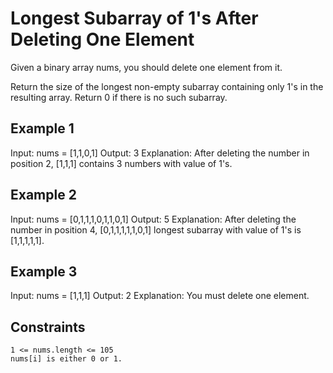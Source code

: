 # Longest Subarray of 1's After Deleting One Element

Given a binary array nums, you should delete one element from it.

Return the size of the longest non-empty subarray containing only 1's in the
resulting array. Return 0 if there is no such subarray.

## Example 1

Input: nums = [1,1,0,1]
Output: 3
Explanation: After deleting the number in position 2, [1,1,1] contains 3 numbers with value of 1's.

## Example 2

Input: nums = [0,1,1,1,0,1,1,0,1]
Output: 5
Explanation: After deleting the number in position 4, [0,1,1,1,1,1,0,1] longest subarray with value of 1's is [1,1,1,1,1].

## Example 3

Input: nums = [1,1,1]
Output: 2
Explanation: You must delete one element.

## Constraints

    1 <= nums.length <= 105
    nums[i] is either 0 or 1.
